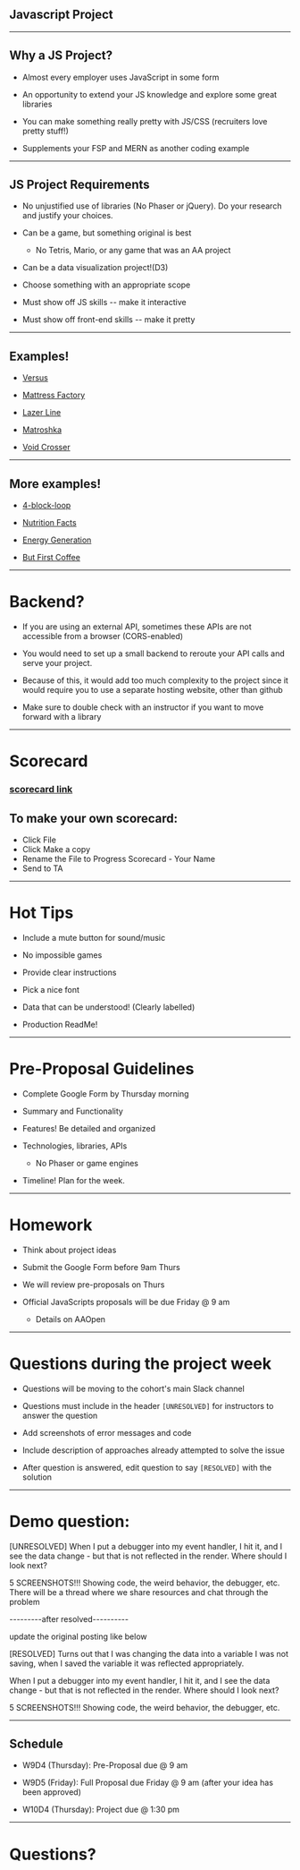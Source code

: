 
## Javascript Project

---

## Why a JS Project?

* Almost every employer uses JavaScript in some form

* An opportunity to extend your JS knowledge and explore some great libraries

* You can make something really pretty with JS/CSS (recruiters love pretty stuff!)

* Supplements your FSP and MERN as another coding example


---

## JS Project Requirements

* No unjustified use of libraries (No Phaser or jQuery). Do your research and justify your choices. 

* Can be a game, but something original is best 
	* No Tetris, Mario, or any game that was an AA project 

* Can be a data visualization project!(D3)

* Choose something with an appropriate scope

* Must show off JS skills -- make it interactive

* Must show off front-end skills -- make it pretty


---

## Examples!

* [Versus](https://jayzizzle.github.io/versus/)

* [Mattress Factory](https://samblyon.github.io/mattressFactory/)

* [Lazer Line](https://mpompili.github.io/lazerline/)

* [Matroshka](https://ashotovich1990.github.io/matroshka/)

* [Void Crosser](https://mmoses1127.github.io/VoidCrosser/)


---

## More examples!

* [4-block-loop](https://kernapillar.github.io/4-block-loop/)

* [Nutrition Facts](http://ezekielp.com/nutrition_facts_scroller/#anchor-0)

* [Energy Generation](https://yongbingao.github.io/Electricity-Energy-Generation/)

* [But First Coffee](https://aishnair22.github.io/but-first-coffee/)


---

# Backend?

* If you are using an external API, sometimes these APIs are not accessible from a browser (CORS-enabled)

* You would need to set up a small backend to reroute your API calls and serve your project. 

* Because of this, it would add too much complexity to the project since it would require you to use a separate hosting website, other than github

* Make sure to double check with an instructor if you want to move forward with a library

---

# Scorecard 

### [scorecard link](https://docs.google.com/spreadsheets/d/1DG2YHVJvQ17PkTNEm8NxOPRiIyavACzbBErFI9uDkpY/edit#gid=1392821351)
## To make your own scorecard:
* Click File
* Click Make a copy
* Rename the File to Progress Scorecard - Your Name
* Send to TA

---

# Hot Tips

* Include a mute button for sound/music

* No impossible games

* Provide clear instructions

* Pick a nice font

* Data that can be understood! (Clearly labelled)

* Production ReadMe!


---

# Pre-Proposal Guidelines

* Complete Google Form by Thursday morning

* Summary and Functionality
	
* Features! Be detailed and organized

* Technologies, libraries, APIs
	* No Phaser or game engines

* Timeline! Plan for the week.

---

# Homework

* Think about project ideas

* Submit the Google Form before 9am Thurs

* We will review pre-proposals on Thurs

* Official JavaScripts proposals will be due Friday @ 9 am
	* Details on AAOpen

---

# Questions during the project week

* Questions will be moving to the cohort's main Slack channel

* Questions must include in the header `[UNRESOLVED]` for instructors to answer the question

* Add screenshots of error messages and code

* Include description of approaches already attempted to solve the issue

* After question is answered, edit question to say `[RESOLVED]` with the solution

---

# Demo question:
[UNRESOLVED] When I put a debugger into my event handler, I hit it, and I see the data change - but that is not reflected in the render. Where should I look next?

5 SCREENSHOTS!!! Showing code, the weird behavior, the debugger, etc.
There will be a thread where we share resources and chat through the problem

---------after resolved---------- 

update the original posting like below 

[RESOLVED] Turns out that I was changing the data into a variable I was not saving, when I saved the variable it was reflected appropriately.

When I put a debugger into my event handler, I hit it, and I see the data change - but that is not reflected in the render. Where should I look next?

5 SCREENSHOTS!!! Showing code, the weird behavior, the debugger, etc.

---

## Schedule

* W9D4 (Thursday): Pre-Proposal due @ 9 am

* W9D5 (Friday): Full Proposal due Friday @ 9 am (after your idea has been approved)

* W10D4 (Thursday): Project due @ 1:30 pm

---

# Questions?